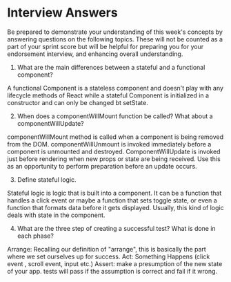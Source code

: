# Interview Answers
Be prepared to demonstrate your understanding of this week's concepts by answering questions on the following topics. These will not be counted as a part of your sprint score but will be helpful for preparing you for your endorsement interview, and enhancing overall understanding.

1. What are the main differences between a stateful and a functional component?

A functional Component is a stateless component and doesn't play with any lifecycle methods of React while a stateful Component is initialized in a constructor and can only be changed bt setState.

2. When does a componentWillMount function be called? What about a componentWillUpdate?

componentWillMount method is called when a component is being removed from the DOM. componentWillUnmount is invoked immediately before a component is unmounted and destroyed. ComponentWillUpdate is invoked just before rendering when new props or state are being received. Use this as an opportunity to perform preparation before an update occurs.

3. Define stateful logic.

Stateful logic is logic that is built into a component. It can be a function that handles a click event or maybe a function that sets toggle state, or even a function that formats data before it gets displayed. Usually, this kind of logic deals with state in the component. 

4. What are the three step of creating a successful test? What is done in each phase?

Arrange: Recalling our definition of "arrange", this is basically the part where we set ourselves up for success.
Act: Something Happens (click event , scroll event, input etc.)
Assert: make a presumption of the new state of your app. tests will pass if the assumption is correct and fail if it wrong.